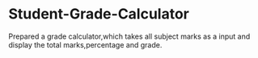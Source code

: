 # Student-Grade-Calculator
Prepared a grade calculator,which takes all subject marks as a input and display the total marks,percentage and grade.
